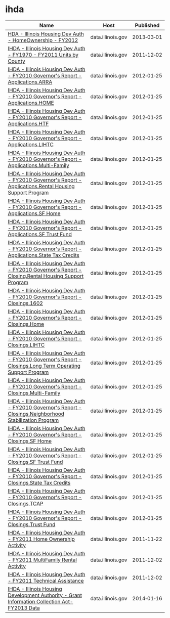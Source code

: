 # ihda

Name | Host | Published
---- | ---- | ---------
[HDA - Illinois Housing Dev Auth - HomeOwnership - FY2012](../datasets/spg7-snr5.md) | data.illinois.gov | 2013&#x2011;03&#x2011;01
[IHDA - Illinois Housing Dev Auth - FY1970 - FY2011 Units by County](../datasets/cyjr-wy8k.md) | data.illinois.gov | 2011&#x2011;12&#x2011;02
[IHDA - Illinois Housing Dev Auth - FY2010 Governor's Report - Applications.ARRA](../datasets/cmfb-ymdn.md) | data.illinois.gov | 2012&#x2011;01&#x2011;25
[IHDA - Illinois Housing Dev Auth - FY2010 Governor's Report - Applications.HOME](../datasets/8zbq-e3e9.md) | data.illinois.gov | 2012&#x2011;01&#x2011;25
[IHDA - Illinois Housing Dev Auth - FY2010 Governor's Report - Applications.HTF](../datasets/butq-62sh.md) | data.illinois.gov | 2012&#x2011;01&#x2011;25
[IHDA - Illinois Housing Dev Auth - FY2010 Governor's Report - Applications.LIHTC](../datasets/s6bt-8j78.md) | data.illinois.gov | 2012&#x2011;01&#x2011;25
[IHDA - Illinois Housing Dev Auth - FY2010 Governor's Report - Applications.Multi-Family](../datasets/tr8p-prhd.md) | data.illinois.gov | 2012&#x2011;01&#x2011;25
[IHDA - Illinois Housing Dev Auth - FY2010 Governor's Report - Applications.Rental Housing Support Program](../datasets/c72f-kjd5.md) | data.illinois.gov | 2012&#x2011;01&#x2011;25
[IHDA - Illinois Housing Dev Auth - FY2010 Governor's Report - Applications.SF Home](../datasets/jvnj-krc2.md) | data.illinois.gov | 2012&#x2011;01&#x2011;25
[IHDA - Illinois Housing Dev Auth - FY2010 Governor's Report - Applications.SF Trust Fund](../datasets/re3b-b333.md) | data.illinois.gov | 2012&#x2011;01&#x2011;25
[IHDA - Illinois Housing Dev Auth - FY2010 Governor's Report - Applications.State Tax Credits](../datasets/hv6k-swkq.md) | data.illinois.gov | 2012&#x2011;01&#x2011;25
[IHDA - Illinois Housing Dev Auth - FY2010 Governor's Report - Closing.Rental Housing Support Program](../datasets/95z6-3mip.md) | data.illinois.gov | 2012&#x2011;01&#x2011;25
[IHDA - Illinois Housing Dev Auth - FY2010 Governor's Report - Closings.1602](../datasets/9wtu-vcix.md) | data.illinois.gov | 2012&#x2011;01&#x2011;25
[IHDA - Illinois Housing Dev Auth - FY2010 Governor's Report - Closings.Home](../datasets/uyuj-n4h5.md) | data.illinois.gov | 2012&#x2011;01&#x2011;25
[IHDA - Illinois Housing Dev Auth - FY2010 Governor's Report - Closings.LIHTC](../datasets/rjrq-j8q2.md) | data.illinois.gov | 2012&#x2011;01&#x2011;25
[IHDA - Illinois Housing Dev Auth - FY2010 Governor's Report - Closings.Long Term Operating Support Program](../datasets/wbyx-c7s3.md) | data.illinois.gov | 2012&#x2011;01&#x2011;25
[IHDA - Illinois Housing Dev Auth - FY2010 Governor's Report - Closings.Multi-Family](../datasets/m2dq-yv7x.md) | data.illinois.gov | 2012&#x2011;01&#x2011;25
[IHDA - Illinois Housing Dev Auth - FY2010 Governor's Report - Closings.Neighborhood Stabilization Program](../datasets/54us-trtn.md) | data.illinois.gov | 2012&#x2011;01&#x2011;25
[IHDA - Illinois Housing Dev Auth - FY2010 Governor's Report - Closings.SF Home](../datasets/kdh8-qycw.md) | data.illinois.gov | 2012&#x2011;01&#x2011;25
[IHDA - Illinois Housing Dev Auth - FY2010 Governor's Report - Closings.SF Trust Fund](../datasets/apfj-rhg6.md) | data.illinois.gov | 2012&#x2011;01&#x2011;25
[IHDA - Illinois Housing Dev Auth - FY2010 Governor's Report - Closings.State Tax Credits](../datasets/thdm-e6xz.md) | data.illinois.gov | 2012&#x2011;01&#x2011;25
[IHDA - Illinois Housing Dev Auth - FY2010 Governor's Report - Closings.TCAP](../datasets/y73p-kwm7.md) | data.illinois.gov | 2012&#x2011;01&#x2011;25
[IHDA - Illinois Housing Dev Auth - FY2010 Governor's Report - Closings.Trust Fund](../datasets/ygnu-47c6.md) | data.illinois.gov | 2012&#x2011;01&#x2011;25
[IHDA - Illinois Housing Dev Auth - FY2011 Home Ownership Activity](../datasets/7d69-4cty.md) | data.illinois.gov | 2011&#x2011;11&#x2011;22
[IHDA - Illinois Housing Dev Auth - FY2011 MultiFamily Rental Activity](../datasets/r5cp-54ty.md) | data.illinois.gov | 2011&#x2011;12&#x2011;02
[IHDA - Illinois Housing Dev Auth - FY2011 Technical Assistance](../datasets/gzwh-nakt.md) | data.illinois.gov | 2011&#x2011;12&#x2011;02
[IHDA - Illinois Housing Development Authority - Grant Information Collection Act- FY2013 Data](../datasets/7a5h-y3c7.md) | data.illinois.gov | 2014&#x2011;01&#x2011;16

